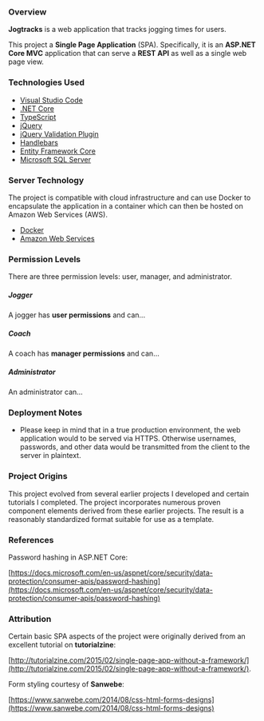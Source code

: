 ### Overview

**Jogtracks** is a web application that tracks jogging times for users.

This project a **Single Page Application** (SPA). Specifically, it is an **ASP.NET Core MVC** application that can serve a **REST API** as well as a single web page view.

### Technologies Used

* [Visual Studio Code](https://code.visualstudio.com/)
* [.NET Core](https://www.microsoft.com/net/core)
* [TypeScript](https://www.typescriptlang.org/)
* [jQuery](https://jquery.com/)
* [jQuery Validation Plugin](https://jqueryvalidation.org/)
* [Handlebars](http://handlebarsjs.com/)
* [Entity Framework Core](https://docs.microsoft.com/en-us/ef/core/)
* [Microsoft SQL Server](https://www.microsoft.com/en-us/sql-server/sql-server-2016)

### Server Technology

The project is compatible with cloud infrastructure and can use Docker to encapsulate the application in a container which can then be hosted on Amazon Web Services (AWS).

* [Docker](https://www.docker.com/)
* [Amazon Web Services](https://aws.amazon.com/)

### Permission Levels

There are three permission levels: user, manager, and administrator.

##### Jogger

A jogger has **user permissions** and can...

##### Coach

A coach has **manager permissions** and can...

##### Administrator
An administrator can... 

### Deployment Notes

* Please keep in mind that in a true production environment, the web application would to be served via HTTPS. Otherwise usernames, passwords, and other data would be transmitted from the client to the server in plaintext.

### Project Origins

This project evolved from several earlier projects I developed and certain tutorials I completed. The project incorporates numerous proven component elements derived from these earlier projects. The result is a reasonably standardized format suitable for use as a template.

### References

Password hashing in ASP.NET Core:

[https://docs.microsoft.com/en-us/aspnet/core/security/data-protection/consumer-apis/password-hashing](https://docs.microsoft.com/en-us/aspnet/core/security/data-protection/consumer-apis/password-hashing)

### Attribution

Certain basic SPA aspects of the project were originally derived from an excellent tutorial on **tutorialzine**:

[http://tutorialzine.com/2015/02/single-page-app-without-a-framework/](http://tutorialzine.com/2015/02/single-page-app-without-a-framework/).

Form styling courtesy of **Sanwebe**:

[https://www.sanwebe.com/2014/08/css-html-forms-designs](https://www.sanwebe.com/2014/08/css-html-forms-designs)
